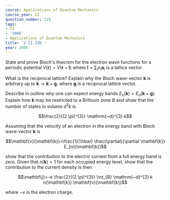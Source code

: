 ```yaml
---
course: Applications of Quantum Mechanics
course_year: II
question_number: 129
tags:
- II
- '2006'
- Applications of Quantum Mechanics
title: '2.II.33D '
year: 2006
---
```



State and prove Bloch's theorem for the electron wave functions for a periodic potential $V(\mathbf{r})=V(\mathbf{r}+\mathbf{l})$ where $\mathbf{l}=\sum_{i} n_{i} \mathbf{a}_{i}$ is a lattice vector.

What is the reciprocal lattice? Explain why the Bloch wave-vector $\mathbf{k}$ is arbitrary up to $\mathbf{k} \rightarrow \mathbf{k}+\mathbf{g}$, where $\mathbf{g}$ is a reciprocal lattice vector.

Describe in outline why one can expect energy bands $E_{n}(\mathbf{k})=E_{n}(\mathbf{k}+\mathbf{g})$. Explain how $\mathbf{k}$ may be restricted to a Brillouin zone $B$ and show that the number of states in volume $d^{3} k$ is

$$\frac{2}{(2 \pi)^{3}} \mathrm{~d}^{3} k$$

Assuming that the velocity of an electron in the energy band with Bloch wave-vector $\mathbf{k}$ is

$$\mathbf{v}(\mathbf{k})=\frac{1}{\hbar} \frac{\partial}{\partial \mathbf{k}} E_{n}(\mathbf{k})$$

show that the contribution to the electric current from a full energy band is zero. Given that $n(\mathbf{k})=1$ for each occupied energy level, show that the contribution to the current density is then

$$\mathbf{j}=-e \frac{2}{(2 \pi)^{3}} \int_{B} \mathrm{~d}^{3} k n(\mathbf{k}) \mathbf{v}(\mathbf{k})$$

where $-e$ is the electron charge.